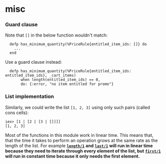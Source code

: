 # misc

### Guard clause

Note that `[]` in the below function wouldn't match:

```
  defp has_minimum_quantity(%PriceRule{entitled_item_ids: []} do
    ...
  end
```

Use a guard clause instead:

```
  defp has_minimum_quantity(%PriceRule{entitled_item_ids: entitled_item_ids}, _cart_items)
       when length(entitled_item_ids) == 0,
       do: {:error, "no item entitled for promo"}
```



### List implementation

Similarly, we could write the list `[1, 2, 3]` using only such pairs (called cons cells):

```
iex> [1 | [2 | [3 | []]]]
[1, 2, 3]
```

Most of the functions in this module work in linear time. This means that, that the time it takes to perform an operation grows at the same rate as the length of the list. For example [**`length/1`**](https://hexdocs.pm/elixir/Kernel.html#length/1) **and** [**`last/1`**](https://hexdocs.pm/elixir/List.html#last/1) **will run in linear time because they need to iterate through every element of the list, but** [**`first/1`**](https://hexdocs.pm/elixir/List.html#first/1) **will run in constant time because it only needs the first element.**

